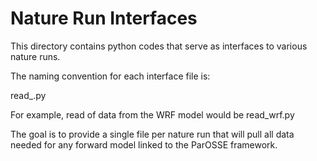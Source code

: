 # Nature Run Interfaces

This directory contains python codes that serve as interfaces to various nature runs.

The naming convention for each interface file is: 

read_<NR name>.py

For example, read of data from the WRF model would be read_wrf.py

The goal is to provide a single file per nature run that will pull all data needed for any forward model linked to the ParOSSE framework.
